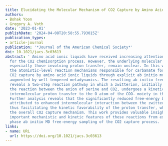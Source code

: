 ```yaml
---
title: Elucidating the Molecular Mechanism of CO2 Capture by Amino Acid Ionic Liquids
authors:
- Bohak Yoon
- Gregory A. Voth
date: '2023-01-01'
publishDate: '2024-04-08T20:58:55.793015Z'
publication_types:
- article-journal
publication: '*Journal of the American Chemical Society*'
doi: 10.1021/jacs.3c03613
abstract: ' Amino acid ionic liquids have received increasing attention as ideal candidates
  for the CO2 chemisorption process. However, the underlying molecular mechanisms,
  especially those involving proton transfer, remain unclear. In this work, we elucidate
  the atomistic-level reaction mechanisms responsible for carbamate formation during
  CO2 capture by amino acid ionic liquids through explicit ab initio molecular dynamics
  augmented by well-tempered metadynamics. The resulting ab initio free-energy sampling
  reveals a two-step reaction pathway in which a zwitterion, initially formed from
  the reaction between the anion of serine and CO2, undergoes a kinetically facile
  intermolecular proton transfer to the O atom of the COO– moiety in the nearby serine.
  Further analysis reveals that the significantly reduced free-energy barriers are
  attributed to enhanced intermolecular interaction between the zwitterion and serine,
  thus facilitating the kinetic favorability of the proton transfer, which governs
  the overall CO2 capture mechanism. This work provides valuable insight into the
  important mechanistic and kinetic features of these reactions from explicit condensed
  phase ab initio MD free-energy sampling of the CO2 capture process. '
links:
- name: URL
  url: https://doi.org/10.1021/jacs.3c03613
---
```

